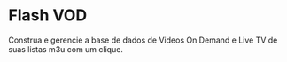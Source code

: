 # Flash VOD

Construa e gerencie a base de dados de Videos On Demand e Live TV de suas listas m3u com um clique.